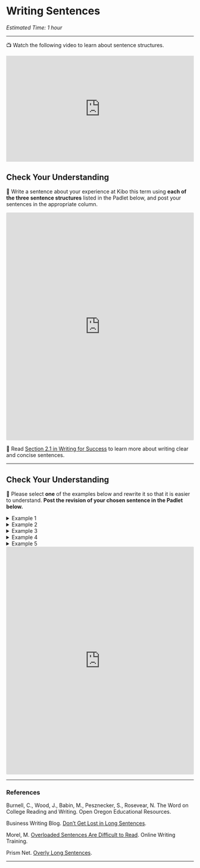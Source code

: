 # Writing Sentences

*Estimated Time: 1 hour* 

---

<aside>


📺 Watch the following video to learn about sentence structures.

</aside>

<div style="position: relative; padding-bottom: 56.25%; height: 0;"><iframe src="https://www.youtube.com/embed/smgyeUomfyA" title="YouTube video player" frameborder="0" allow="accelerometer; autoplay; clipboard-write; encrypted-media; gyroscope; picture-in-picture" allowfullscreen style="position: absolute; top: 0; left: 0; width: 100%; height: 100%;"></iframe></div>


## Check Your Understanding

<aside>


💬 Write a sentence about your experience at Kibo this term using **each of the three sentence structures** listed in the Padlet below, and post your sentences in the appropriate column.

</aside>

<div style="border:1px solid rgba(0,0,0,0.1);border-radius:2px;box-sizing:border-box;overflow:hidden;position:relative;width:100%;background:#F4F4F4"><iframe src="https://padlet.com/curriculumpad/zsk6sz75xwu5myqw" frameborder="0" allow="camera;microphone;geolocation" style="width:100%;height:608px;display:block;padding:0;margin:0"></iframe></div>

<aside>

📖 Read [Section 2.1 in Writing for Success](https://open.lib.umn.edu/writingforsuccess/chapter/2-1-sentence-writing/) to learn more about writing clear and concise sentences.

</aside>

---

## Check Your Understanding

<aside>


💬 Please select **one** of the examples below and rewrite it so that it is easier to understand.
**Post the revision of your chosen sentence in the Padlet below.**

</aside>

<details>
    <summary> Example 1 </summary>
    
Literally, sustainable development refers to maintaining development over time, although by the early 1990s, more than 70 definitions of sustainable development were in circulation, definitions that are important, despite their number, because they are the basis on which the means for achieving sustainable development in the future can be built.

</details>

<details>
    <summary> Example 2 </summary>
    
I hope you will be able to attend, and if you need more information, please call or email me, and I will be glad to help you.
    
</details>

<details>
    <summary> Example 3 </summary>
    
For example, the conversion of former US investment banking giants Goldman Sachs and Morgan Stanley into commercial banks (which have tougher capital requirements) had the unintended consequence of squeezing funding to hedge funds – which in turn has exacerbated their dumping of assets across world markets.

</details>

<details>
    <summary> Example 4 </summary>
    
By keeping the three critical success factors in mind and talking with your unit manager or your peer coach whenever you find yourself struggling with an employee issue, you should have the greatest opportunity for success as a new supervisor.

</details>

<details>
    <summary> Example 5 </summary>
    
In the classical theory of gravity, which is based on real space-time, the universe can either have existed for an infinite time or else it had a beginning at a singularity at some finite time in the past, the latter possibility of which, in fact, the singularity theorems indicate, although the quantum theory of gravity, on the other hand, suggests a third possibility in which it is possible for space-time to be finite in extent and yet to have no singularities that formed a boundary or edge because one is using Euclidean space-times, in which the time direction is on the same footing as directions in space.

 </details>

<div style="border:1px solid rgba(0,0,0,0.1);border-radius:2px;box-sizing:border-box;overflow:hidden;position:relative;width:100%;background:#F4F4F4"><iframe src="https://padlet.com/curriculumpad/hr7dw5dmjxb7o665" frameborder="0" allow="camera;microphone;geolocation" style="width:100%;height:608px;display:block;padding:0;margin:0"></iframe></div>

---

### References

Burnell, C., Wood, J., Babin, M., Pesznecker, S., Rosevear, N. The Word on College Reading and Writing. Open Oregon Educational Resources.

Business Writing Blog. [Don’t Get Lost in Long Sentences](https://www.businesswritingblog.com/business_writing/2015/04/dont-get-lost-in-long-sentences.html).

Morel, M. [Overloaded Sentences Are Difficult to Read](https://onlinewritingtraining.com.au/happens-overload-sentences/). Online Writing Training.

Prism Net. [Overly Long Sentences](https://www.prismnet.com/~hcexres/style_probs/long_sentences.html).

---
